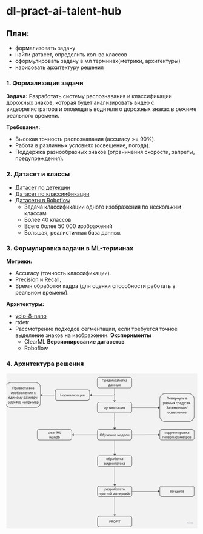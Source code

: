 # dl-pract-ai-talent-hub



## План:
- формализовать задачу
- найти датасет, определить кол-во классов
- сформулировать задачу в мл терминах(метрики, архитектуры)
- нарисовать архитектуру решения 



### 1. Формализация задачи

**Задача:** Разработать систему распознавания и классификации дорожных знаков, которая будет анализировать видео с видеорегистратора и оповещать водителя о дорожных знаках в режиме реального времени.

**Требования:**
- Высокая точность распознавания (accuracy >= 90%).
- Работа в различных условиях (освещение, погода).
- Поддержка разнообразных знаков (ограничения скорости, запреты, предупреждения).

### 2. Датасет и классы
* [Датасет по детекции](https://www.kaggle.com/datasets/watchman/rtsd-dataset)
* [Датасет по классиификации](https://www.kaggle.com/datasets/meowmeowmeowmeowmeow/gtsrb-german-traffic-sign)
* [Датасеты в Roboflow](https://github.com/Rustemhak/dl-pract-ai-talent-hub/blob/main/road.ipynb)
  - Задача классификации одного изображения по нескольким классам
  - Более 40 классов
  - Всего более 50 000 изображений
  - Большая, реалистичная база данных

### 3. Формулировка задачи в ML-терминах

**Метрики:**
- Accuracy (точность классификации).
- Precision и Recall, 
- Время обработки кадра (для оценки способности работать в реальном времени).

**Архитектуры:**
- [yolo-8-nano](https://github.com/Rustemhak/dl-pract-ai-talent-hub/blob/main/road.ipynb)
- rtdetr
- Рассмотрение подходов сегментации, если требуется точное выделение знаков на изображении.
**Эксперименты**
  - ClearML
**Версионирование датасетов**
  - Roboflow

### 4. Архитектура решения
![Архитектура решения](https://github.com/Rustemhak/dl-pract-ai-talent-hub/blob/main/architecture.jpg)

